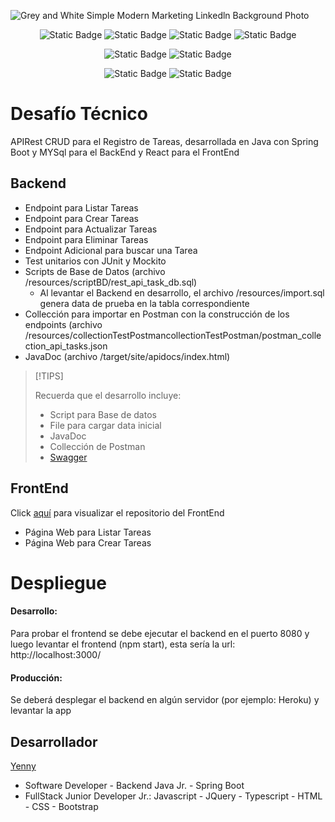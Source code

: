![Grey and White Simple Modern Marketing Linkedln Background Photo](https://github.com/user-attachments/assets/0c17a8af-da56-451b-b4fc-5bc773597786)

<div align="center">
   
  ![Static Badge](https://img.shields.io/badge/Java-FEFAE0?style=for-the-badge&logo=coffeescript&logoColor=black&labelColor=B99470)
  ![Static Badge](https://img.shields.io/badge/Spring%20Boot-e3e1e6?style=for-the-badge&logo=springboot&logoColor=black&labelColor=936639)
  ![Static Badge](https://img.shields.io/badge/MySql-EFE7DA?style=for-the-badge&logo=mysql&logoColor=black&labelColor=C1B6A3)
  ![Static Badge](https://img.shields.io/badge/React-efebe9?style=for-the-badge&logo=react&logoColor=black&labelColor=cfd8dc)

  ![Static Badge](https://img.shields.io/badge/BackEnd-C1B6A3?style=for-the-badge&logo=ibm&logoColor=black&labelColor=d7ccc8)
  ![Static Badge](https://img.shields.io/badge/FrontEnd-e3e1e6?style=for-the-badge&logo=ibm&logoColor=black&labelColor=d7ccc8)

  ![Static Badge](https://img.shields.io/badge/VERSION-1.0-FEFAE0?style=flat)
  ![Static Badge](https://img.shields.io/badge/STATUS-TERMINADO-e3e1e6?style=flat)
  
</div>

# Desafío Técnico

  APIRest CRUD para el Registro de Tareas, desarrollada en Java con Spring Boot y MYSql para el BackEnd y React para el FrontEnd 

## Backend 

- Endpoint para Listar Tareas
- Endpoint para Crear Tareas
- Endpoint para Actualizar Tareas
- Endpoint para Eliminar Tareas
- Endpoint Adicional para buscar una Tarea
- Test unitarios con JUnit y Mockito
- Scripts de Base de Datos (archivo /resources/scriptBD/rest_api_task_db.sql)
  - Al levantar el Backend en desarrollo, el archivo /resources/import.sql genera data de prueba en la tabla correspondiente
- Collección para importar en Postman con la construcción de los endpoints (archivo /resources/collectionTestPostmancollectionTestPostman/postman_collection_api_tasks.json
- JavaDoc (archivo /target/site/apidocs/index.html)


>[!TIPS]
>
> Recuerda que el desarrollo incluye:
>   * Script para Base de datos
>   * File para cargar data inicial
>   * JavaDoc
>   * Collección de Postman
>   * [Swagger](http://localhost:8080/swagger-ui/index.html#/)
      

## FrontEnd
Click [aquí](https://github.com/thanzel/frontend-technical-tasks-challenge) para visualizar el repositorio del FrontEnd 

  - Página Web para Listar Tareas
  - Página Web para Crear Tareas

# Despliegue
  #### Desarrollo:
  Para probar el frontend se debe ejecutar el backend en el puerto 8080 y luego levantar el frontend (npm start), esta sería la url: http://localhost:3000/
  #### Producción:
  Se deberá desplegar el backend en algún servidor (por ejemplo: Heroku) y levantar la app

    
## Desarrollador

[Yenny](https://www.linkedin.com/in/yenny-chipamo/)
* Software Developer - Backend Java Jr. - Spring Boot
* FullStack Junior Developer Jr.: Javascript - JQuery - Typescript - HTML - CSS - Bootstrap
